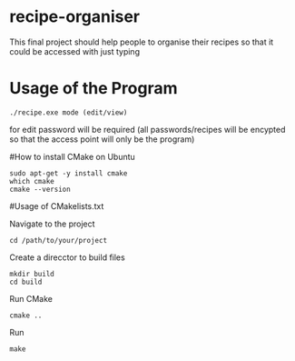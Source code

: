 # recipe-organiser
This final project should help people to organise their recipes so that it could be accessed with just typing

# Usage of the Program
```
./recipe.exe mode (edit/view)
```

for edit password will be required (all passwords/recipes will be encypted so that the access point will only be the program)

#How to install CMake on Ubuntu
```
sudo apt-get -y install cmake
which cmake
cmake --version
```

#Usage of CMakelists.txt

Navigate to the project 
```
cd /path/to/your/project
```

Create a direcctor to build files
```
mkdir build
cd build
```

Run CMake
```
cmake .. 
```

Run 
```
make
```

